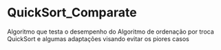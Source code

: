 # QuickSort_Comparate
Algoritmo que testa o desempenho do Algoritmo de ordenação por troca QuickSort e algumas adaptações visando evitar os piores casos
